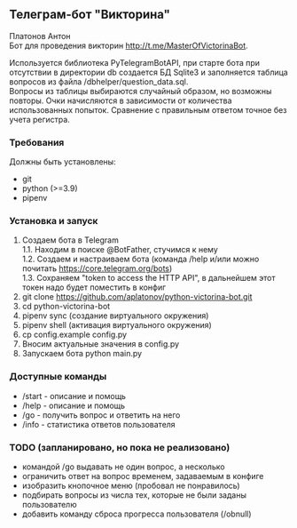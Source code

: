 ## Телеграм-бот "Викторина"

Платонов Антон  
Бот для проведения викторин http://t.me/MasterOfVictorinaBot.  

Используется библиотека PyTelegramBotAPI, при старте бота при отсутствии в директории db 
создается БД Sqlite3 и заполняется таблица вопросов из файла /dbhelper/question_data.sql.   
Вопросы из таблицы выбираются случайный образом, но возможны повторы. 
Очки начисляются в зависимости от количества использованных попыток. Сравнение с правильным ответом точное без учета регистра. 

### Требования
Должны быть установлены:
- git
- python (>=3.9)
- pipenv

### Установка и запуск
1. Создаем бота в Telegram  
   1.1. Находим в поиске @BotFather, стучимся к нему  
   1.2. Создаем и настраиваем бота (команда /help и/или можно почитать https://core.telegram.org/bots)  
   1.3. Сохраняем "token to access the HTTP API", в дальнейшем этот токен надо будет поместить в конфиг  
2. git clone https://github.com/aplatonov/python-victorina-bot.git
3. cd python-victorina-bot
4. pipenv sync (создание виртуального окружения)
5. pipenv shell (активация виртуального окружения)
6. cp config.example config.py
7. Вносим актуальные значения в config.py
8. Запускаем бота python main.py

### Доступные команды
- /start - описание и помощь 
- /help - описание и помощь
- /go - получить вопрос и ответить на него
- /info - статистика ответов пользователя

### ТОDO (запланировано, но пока не реализовано)
- командой /go выдавать не один вопрос, а несколько
- ограничить ответ на вопрос временем, задаваемым в конфиге
- изобразить кнопочное меню (пробовал не понравилось)
- подбирать вопросы из числа тех, которые не были заданы пользователю
- добавить команду сброса прогресса пользователя (/obnull)